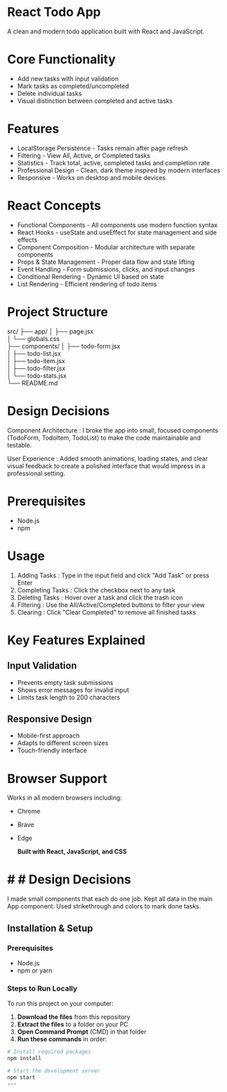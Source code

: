 # React Todo App 
A clean and modern todo application built with React and JavaScript.

# Core Functionality
-  Add new tasks with input validation
-  Mark tasks as completed/uncompleted
-  Delete individual tasks
-  Visual distinction between completed and active tasks

# Features
- LocalStorage Persistence - Tasks remain after page refresh
- Filtering - View All, Active, or Completed tasks
- Statistics - Track total, active, completed tasks and completion rate
- Professional Design - Clean, dark theme inspired by modern interfaces
- Responsive - Works on desktop and mobile devices

# React Concepts
- Functional Components - All components use modern function syntax
- React Hooks - useState and useEffect for state management and side effects
- Component Composition - Modular architecture with separate components
- Props & State Management - Proper data flow and state lifting
- Event Handling - Form submissions, clicks, and input changes
- Conditional Rendering - Dynamic UI based on state
- List Rendering - Efficient rendering of todo items

# Project Structure
src/
├── app/
│   ├── page.jsx         
│   └── globals.css      
├── components/
│   ├── todo-form.jsx    
│   ├── todo-list.jsx    
│   ├── todo-item.jsx    
│   ├── todo-filter.jsx  
│   └── todo-stats.jsx   
└── README.md

# Design Decisions

Component Architecture : I broke the app into small, focused components (TodoForm, TodoItem, TodoList) to make the code maintainable and testable.

User Experience : Added smooth animations, loading states, and clear visual feedback to create a polished interface that would impress in a professional setting.

# Prerequisites
- Node.js 
- npm 

# Usage

1. Adding Tasks : Type in the input field and click "Add Task" or press Enter
2. Completing Tasks : Click the checkbox next to any task
3. Deleting Tasks : Hover over a task and click the trash icon
4. Filtering : Use the All/Active/Completed buttons to filter your view
5. Clearing : Click "Clear Completed" to remove all finished tasks

# Key Features Explained

## Input Validation
- Prevents empty task submissions
- Shows error messages for invalid input
- Limits task length to 200 characters

## Responsive Design
- Mobile-first approach
- Adapts to different screen sizes
- Touch-friendly interface

# Browser Support

Works in all modern browsers including:
- Chrome 
- Brave 
- Edge

  **Built with React, JavaScript, and CSS**

# # # Design Decisions
I made small components that each do one job. Kept all data in the main App component. Used strikethrough and colors to mark done tasks.

  ##  Installation & Setup

### Prerequisites
- Node.js 
- npm or yarn

### Steps to Run Locally
To run this project on your computer:

1. **Download the files** from this repository 
2. **Extract the files** to a folder on your PC
3. **Open Command Prompt** (CMD) in that folder
4. **Run these commands** in order:

```bash
# Install required packages
npm install

# Start the development server
npm start
---


